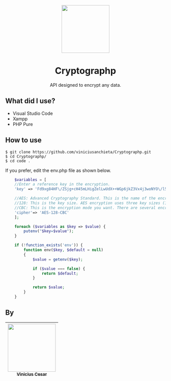 <p align="center">
    <img src="https://img.icons8.com/nolan/256/password.png" width="150">
</p>

<h1 align="center">Cryptographp</h1>

<p align="center">
  API designed to encrypt any data.
</p>


## What did I use?

 * Visual Studio Code
 * Xampp
 * PHP Pure


## How to use
```
$ git clone https://github.com/viniciusanchieta/Cryptographp.git
$ cd Cryptographp/
$ cd code .
```
If you prefer, edit the env.php file as shown below.
``` php
    $variables = [
    //Enter a reference key in the encryption.
    'key' => 'Fd9xg84HF\/ZSjg+cH45mLHigZelLwUdX++WGp6jkZ3Vx4j3woNYO\/l5zvRgNs9GUpf3ejJlpVlTvbpRXL9Fwa9R8EuaqP0qPvm1RKv22Lps=',

    //AES: Advanced Cryptography Standard. This is the name of the encryption algorithm (symmetric encryption). Other symmetric encryption algorithms are: DES, 3-DES etc.
    //128: This is the key size. AES encryption uses three key sizes (128 bits, 192 bits, and 256 bits). The block size in AES is also 128 bits.
    //CBC: This is the encryption mode you want. There are several encryption modes, which depend on how fast you can query your functional algorithm, parallelism, and security level. Some modes are CBC (Cipher Block Chaining), BCE (Electronic Code Book), CFB (Cipher FeedBack), CTR (Counter), etc.
    'cipher'=> 'AES-128-CBC'
    ];

    foreach ($variables as $key => $value) {
        putenv("$key=$value");
    }

    if (!function_exists('env')) {
        function env($key, $default = null)
        {
            $value = getenv($key);

            if ($value === false) {
                return $default;
            }

            return $value;
        }
    }
```

## By


| [<img src="https://avatars3.githubusercontent.com/u/31235308?s=460&u=f4799cdf05b9188e08c4802f76ee7059fa515c86&v=4" width="150"><br><sub>Vinicius Cesar</sub>](https://github.com/viniciusanchieta) |
| :---: |
